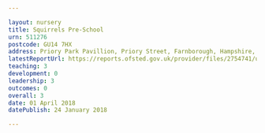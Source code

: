 ```yaml
---

layout: nursery
title: Squirrels Pre-School
urn: 511276
postcode: GU14 7HX
address: Priory Park Pavillion, Priory Street, Farnborough, Hampshire, GU14 7HX
latestReportUrl: https://reports.ofsted.gov.uk/provider/files/2754741/urn/511276.pdf
teaching: 3
development: 0
leadership: 3
outcomes: 0
overall: 3
date: 01 April 2018 
datePublish: 24 January 2018

---
```

